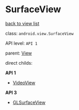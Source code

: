 # SurfaceView

[back to view list](View_list.md#SurfaceView)

class: `android.view.SurfaceView`

API level: `API 1`

parent: [View](View.md)

direct childs:

**API 1**

* [VideoView](VideoView.md)

**API 3**

* [GLSurfaceView](GLSurfaceView.md)